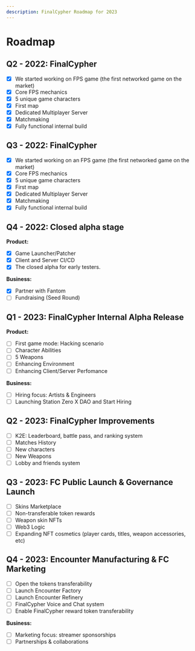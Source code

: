 ```yaml
---
description: FinalCypher Roadmap for 2023
---
```


# Roadmap

## Q2 - 2022: FinalCypher

* [x] We started working on FPS game (the first networked game on the market)
* [x] Core FPS mechanics
* [x] 5 unique game characters
* [x] First map
* [x] Dedicated Multiplayer Server
* [x] Matchmaking
* [x] Fully functional internal build

## Q3 - 2022: FinalCypher

* [x] We started working on an FPS game (the first networked game on the market)
* [x] Core FPS mechanics
* [x] 5 unique game characters
* [x] First map
* [x] Dedicated Multiplayer Server
* [x] Matchmaking
* [x] Fully functional internal build

## Q4 - 2022: Closed alpha stage

**Product:**

* [x] Game Launcher/Patcher
* [x] Client and Server CI/CD
* [x] The closed alpha for early testers.

**Business:**

* [x] Partner with Fantom
* [ ] Fundraising (Seed Round)

## Q1 - 2023:  FinalCypher Internal Alpha Release

**Product:**

* [ ] First game mode: Hacking scenario
* [ ] Character Abilities
* [ ] 5 Weapons
* [ ] Enhancing Environment
* [ ] Enhancing Client/Server Perfomance

**Business:**

* [ ] Hiring focus: Artists & Engineers
* [ ] Launching Station Zero X DAO and Start Hiring

## Q2 - 2023: FinalCypher Improvements

* [ ] K2E: Leaderboard, battle pass, and ranking system
* [ ] Matches History
* [ ] New characters
* [ ] New Weapons&#x20;
* [ ] Lobby and friends system

## Q3 - 2023: FC Public Launch & Governance Launch

* [ ] Skins Marketplace
* [ ] Non-transferable token rewards
* [ ] Weapon skin NFTs
* [ ] Web3 Logic
* [ ] Expanding NFT cosmetics (player cards, titles, weapon accessories, etc)

## Q4 - 2023: Encounter Manufacturing & FC Marketing

* [ ] Open the tokens transferability
* [ ] Launch Encounter Factory
* [ ] Launch Encounter Refinery
* [ ] FinalCypher Voice and Chat system
* [ ] Enable FinalCypher reward token transferability

**Business:**

* [ ] Marketing focus: streamer sponsorships
* [ ] Partnerships & collaborations
